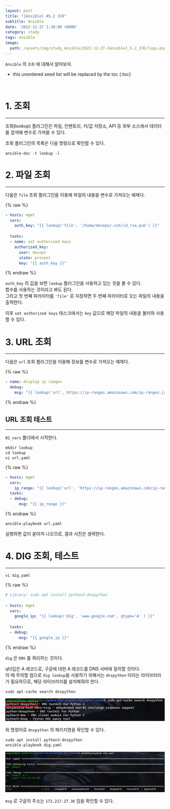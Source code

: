 ```yaml
---
layout: post
title: "[Ansible] #5.2 조회"
subtitle: Ansible
date: '2022-12-27 1:30:00 +0900'
category: study
tags: ansible
image:
  path: /assets/img/study_Ansible/2022-12-27-[Ansible]_5.2_조회/logo.png
---
```


`Ansible` 의 `조회` 에 대해서 알아보자.

<!--more-->

* this unordered seed list will be replaced by the toc
{:toc}

<br>

# 1. 조회
---

조회(lookup) 플러그인은 파일, 인벤토리, 키/값 저장소, API 등 외부 소스에서 데이터를 검색해 변수로 가져올 수 있다.

조회 플러그인의 목록은 다음 명령으로 확인할 수 있다.

```shell
ansible-doc -t lookup -l
```

# 2. 파일 조회
---

다음은 `file` 조회 플러그인을 이용해 파일의 내용을 변수로 가져오는 예제다.
 
{% raw %}
```yaml
- hosts: mgmt
  vars: 
    auth_key: "{{ lookup('file', '/home/devops/.ssh/id_rsa.pub') }}"

  tasks:
  - name: set authorized keys
    authorized_key:
      user: devops
      state: present
      key: "{{ auth_key }}"
```
{% endraw %}

`auth_key` 의 값을 보면 `lookup` 플러그인을 사용하고 있는 것을 볼 수 있다.<br>
함수를 사용하는 것이라고 봐도 된다.<br>
그리고 첫 번째 파라미터를 `'file'` 로 지정하면 두 번째 파라미터로 오는 파일의 내용을 출력한다.<br>

이후 `set authorized keys` 태스크에서는 `key` 값으로 해당 파일의 내용을 불러와 사용할 수 있다.

# 3. URL 조회
---

다음은 `url` 조회 플러그인을 이용해 정보를 변수로 가져오는 예제다.

{% raw %}
```yaml
- name: display ip ranges
  debug:
    msg: "{{ lookup('url', https://ip-ranges.amazonaws.com/ip-ranges.json', split_lines=False) }}"
```
{% endraw %}

## URL 조회 테스트
---

`02_vars` 폴더에서 시작한다.

```shell
mkdir lookup
cd lookup
vi url.yaml
```

{% raw %}
```yaml
- hosts: mgmt
  vars:
    ip_range: "{{ lookup('url', 'https://ip-ranges.amazonaws.com/ip-ranges.json') }}"
  tasks:
  - debug:
      msg: "{{ ip_range }}"
```
{% endraw %}

```shell
ansible-playbook url.yaml
```

실행하면 값이 쏟아져 나오므로, 결과 사진은 생략한다.


# 4. DIG 조회, 테스트
---

```shell
vi dig.yaml
```

{% raw %}
```yaml
# Library: sudo apt install python3-dnspython

- hosts: mgmt
  vars:
    google_ip: "{{ lookup('dig', 'www.google.com', qtype='A' ) }}"

  tasks:
  - debug:
      msg: "{{ google_ip }}"
```
{% endraw %}

`dig` 은 `DNS` 를 쿼리하는 것이다.

q타입은 A 레코드로, 구글에 대한 A 레코드를 DNS 서버에 질의할 것이다.<br>
이 때 주의할 점으로 `dig lookup`을 사용하기 위해서는 `dnspython` 이라는 라이브러리가 필요하므로, 해당 라이브러리를 설치해줘야 한다.

```shell
sudo apt-cache search dnspython
```

![1](/assets/img/study_Ansible/2022-12-27-[Ansible]_5.2_조회/1.png)

위 명령어로 `dnspython` 의 패키지명을 확인할 수 있다.<br>

```shell
sudo apt install python3-dnspython
ansible-playbook dig.yaml
```

![2](/assets/img/study_Ansible/2022-12-27-[Ansible]_5.2_조회/2.png)

`msg` 로 구글의 주소는 `172.217.27.36` 임을 확인할 수 있다.